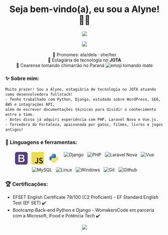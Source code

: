 <h1 align="center">Seja bem-vindo(a), eu sou a Alyne! 👩‍💻</h1>

<p align="center">
<a href="https://www.linkedin.com/in/alynbrasil/"><img src="https://img.shields.io/badge/LinkedIn-0077B5?style=for-the-badge&logo=linkedin&logoColor=white"></a>
</p>

<p align="center">
  <img src="https://i.pinimg.com/originals/47/37/f3/4737f384e164cab17788950cca6a312c.gif" width="250"/>
</p>

<p align="center">
  🌱 Pronomes: ela/dela · she/her <br>
  💼 Estagiária de tecnologia no <b>JOTA</b> <br>
  📍 Cearense tomando chimarrão no Paraná <img src="https://media.tenor.com/PAUuuGXf1nAAAAAM/yerba-mate.gif" alt="emoji tomando mate" width=45px>


### ✨ Sobre mim:
```
Muito prazer! Sou a Alyne, estagiária de tecnologia no JOTA atuando como desenvolvedora fullstack!
- Tenho trabalhado com Python, Django, estudado sobre WordPress, SEO, AWS e integrações API,
além de escrever documentações técnicas para dividir o conhecimento entre o time.
- Antes disso já adquiri experiência com PHP, Laravel Nova e Vue.js.
- Torcedora do Fortaleza, apaixonada por gatos, filmes, livros e jogos antigos!
```



### 🤖 Linguagens e ferramentas:
<p align="center">
	<img src="https://raw.githubusercontent.com/github/explore/80688e429a7d4ef2fca1e82350fe8e3517d3494d/topics/bootstrap/bootstrap.png" alt="Bootstrap" height="40" style="vertical-align:top; margin:4px">
	<img src="https://raw.githubusercontent.com/github/explore/80688e429a7d4ef2fca1e82350fe8e3517d3494d/topics/javascript/javascript.png" alt="Javascript" height="40" style="vertical-align:top; margin:4px">
	<img src="https://raw.githubusercontent.com/github/explore/80688e429a7d4ef2fca1e82350fe8e3517d3494d/topics/python/python.png" alt="Python" height="40" style="vertical-align:top; margin:4px">
	<img src="https://www.svgrepo.com/show/353657/django-icon.svg" alt="Django" height="40" style="vertical-align:top; margin:4px">
	<img src="https://upload.wikimedia.org/wikipedia/commons/thumb/2/27/PHP-logo.svg/2560px-PHP-logo.svg.png" alt="PHP" height="40" style="vertical-align:top; margin:4px">
	<img src="https://cdn.icon-icons.com/icons2/2389/PNG/512/laravel_nova_logo_icon_145118.png" alt="Laravel Nova" height="40" style="vertical-align:top; margin:4px">
	<img src="https://upload.wikimedia.org/wikipedia/commons/f/f1/Vue.png" alt="Vue"  height="40" style="vertical-align:top; margin:4px">
	<img src="https://upload.wikimedia.org/wikipedia/labs/8/8e/Mysql_logo.png" alt="MySQL" height="40" style="vertical-align:top; margin:4px">
<img src="https://i.pinimg.com/736x/c7/b8/11/c7b8113247fecd83bd9b5ed5bd3f34d5.jpg" alt="Linux" height="40" style="vertical-align:top; margin:4px">
<img src="https://logosmarcas.net/wp-content/uploads/2021/02/Windows-New-Logo.png" alt="Windows" height="40" style="vertical-align:top; margin:4px">
<img src="https://git-scm.com/images/logos/downloads/Git-Icon-1788C.png" alt="Git" height="40" style="vertical-align:top; margin:4px">
<img src="https://cdn-icons-png.flaticon.com/512/25/25231.png" alt="Github" height="40" style="vertical-align:top; margin:4px">

</p>

### 🏆 Certificações:
 - EFSET English Certificate 79/100 (C2 Proficient) - EF Standard English Test (EF SET) ✔️
 - Bootcamp Back-end Python e Django - WomakersCode em parceria com a Microsoft, iFood e Potência Tech ✔️



<p align="center">
<img src="https://i.pinimg.com/originals/95/d7/d9/95d7d979a57cc723fcc673de6b285c03.gif">
</p>

